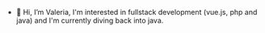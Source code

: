 - 👋 Hi, I’m Valeria, I'm interested in fullstack development (vue.js, php and java) and I'm currently diving back into java.


